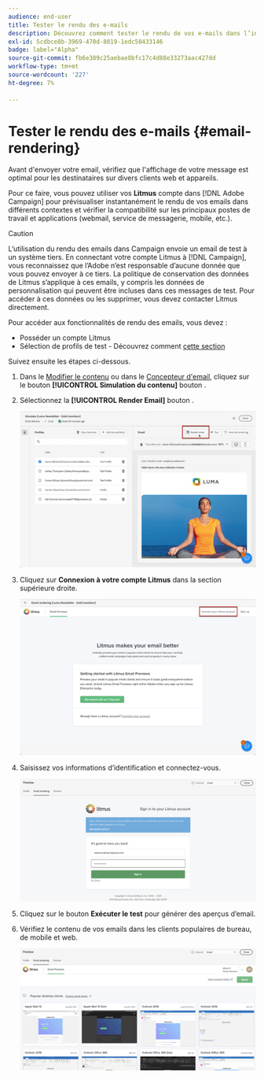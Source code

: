 ```yaml
---
audience: end-user
title: Tester le rendu des e-mails
description: Découvrez comment tester le rendu de vos e-mails dans l’interface utilisateur web de Campaign.
exl-id: 5cdbce8b-3969-470d-8019-1edc58433146
badge: label="Alpha"
source-git-commit: fb6e389c25aebae8bfc17c4d88e33273aac427dd
workflow-type: tm+mt
source-wordcount: '227'
ht-degree: 7%

---
```



# Tester le rendu des e-mails {#email-rendering}

Avant d&#39;envoyer votre email, vérifiez que l&#39;affichage de votre message est optimal pour les destinataires sur divers clients web et appareils.

Pour ce faire, vous pouvez utiliser vos **Litmus** compte dans [!DNL Adobe Campaign] pour prévisualiser instantanément le rendu de vos emails dans différents contextes et vérifier la compatibilité sur les principaux postes de travail et applications (webmail, service de messagerie, mobile, etc.).

>[!CAUTION]
>
>L’utilisation du rendu des emails dans Campaign envoie un email de test à un système tiers. En connectant votre compte Litmus à [!DNL Campaign], vous reconnaissez que l’Adobe n’est responsable d’aucune donnée que vous pouvez envoyer à ce tiers. La politique de conservation des données de Litmus s’applique à ces emails, y compris les données de personnalisation qui peuvent être incluses dans ces messages de test. Pour accéder à ces données ou les supprimer, vous devez contacter Litmus directement.

Pour accéder aux fonctionnalités de rendu des emails, vous devez :

* Posséder un compte Litmus
* Sélection de profils de test - Découvrez comment [cette section](preview-content.md)

Suivez ensuite les étapes ci-dessous.

1. Dans le [Modifier le contenu](../content/edit-content.md) ou dans le [Concepteur d&#39;email](../content/get-started-email-designer.md), cliquez sur le bouton **[!UICONTROL Simulation du contenu]** bouton .

1. Sélectionnez la **[!UICONTROL Render Email]** bouton .

   ![](assets/simulate-rendering-button.png)

1. Cliquez sur **Connexion à votre compte Litmus** dans la section supérieure droite.

   ![](assets/simulate-rendering-litmus.png)

1. Saisissez vos informations d’identification et connectez-vous.

   ![](assets/simulate-rendering-credentials.png)

1. Cliquez sur le bouton **Exécuter le test** pour générer des aperçus d’email.

1. Vérifiez le contenu de vos emails dans les clients populaires de bureau, de mobile et web.

   ![](assets/simulate-rendering-previews.png)

<!--
TO CHECK IF user is directed to Litmus or if the email rendering is shown directly in the Campaign UI.

CONTENT ABOVE COPIED FROM AJO

If not redirecting to Litmus:

To test the email rendering, follow these steps:

1. Access the email content creation screen, then click **[!UICONTROL Simulate content]**.

1. Click the **[!UICONTROL Render email]** button.

    The left pane provides various desktop, mobile and web-based email clients. Select the desired email client to display a preview of your email in the right pane. 

    ![](assets/render-context.png)

    >[!NOTE]
    >
    >The email clients list provides a sample of the major mail clients. Additional email clients are available from the filter button next to the top search bar.

 -->
